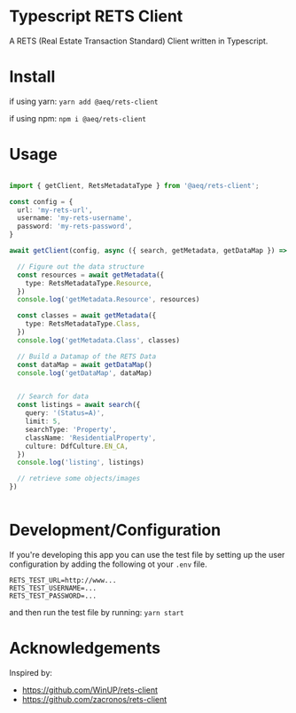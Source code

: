 # Typescript RETS Client

A RETS (Real Estate Transaction Standard) Client written in Typescript.

# Install

if using yarn: ```yarn add @aeq/rets-client```

if using npm: ```npm i @aeq/rets-client```

# Usage

```typescript

import { getClient, RetsMetadataType } from '@aeq/rets-client';

const config = {
  url: 'my-rets-url',
  username: 'my-rets-username',
  password: 'my-rets-password',
}

await getClient(config, async ({ search, getMetadata, getDataMap }) => {

  // Figure out the data structure
  const resources = await getMetadata({
    type: RetsMetadataType.Resource,
  })
  console.log('getMetadata.Resource', resources)

  const classes = await getMetadata({
    type: RetsMetadataType.Class,
  })
  console.log('getMetadata.Class', classes)

  // Build a Datamap of the RETS Data
  const dataMap = await getDataMap()
  console.log('getDataMap', dataMap)


  // Search for data
  const listings = await search({
    query: '(Status=A)',
    limit: 5,
    searchType: 'Property',
    className: 'ResidentialProperty',
    culture: DdfCulture.EN_CA,
  })
  console.log('listing', listings)

  // retrieve some objects/images
})



```

# Development/Configuration

If you're developing this app you can use the test file by setting up the user configuration by adding the following ot your ```.env``` file.

```env
RETS_TEST_URL=http://www...
RETS_TEST_USERNAME=...
RETS_TEST_PASSWORD=...
```

and then run the test file by running: ```yarn start```

# Acknowledgements

Inspired by:

* <https://github.com/WinUP/rets-client>
* <https://github.com/zacronos/rets-client>
